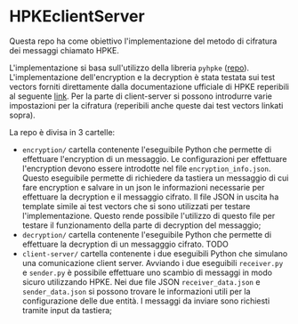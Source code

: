 # HPKEclientServer

Questa repo ha come obiettivo l'implementazione del metodo di cifratura dei messaggi chiamato HPKE.

L'implementazione si basa sull'utilizzo della libreria `pyhpke` ([repo](https://github.com/dajiaji/pyhpke)).
L'implementazione dell'encryption e la decryption è stata testata sui test vectors forniti direttamente dalla documentazione ufficiale di HPKE reperibili al seguente [link](https://github.com/cfrg/draft-irtf-cfrg-hpke/blob/5f503c564da00b0687b3de75f1dfbdfc4079ad31/test-vectors.json).
Per la parte di client-server si possono introdurre varie impostazioni per la cifratura (reperibili anche queste dai test vectors linkati sopra).

La repo è divisa in 3 cartelle:

- `encryption/` cartella contenente l'eseguibile Python che permette di effettuare l'encryption di un messaggio.
  Le configurazioni per effettuare l'encryption devono essere introdotte nel file `encryption_info.json`.
  Questo eseguibile permette di richiedere da tastiera un messaggio di cui fare encryption e salvare in un json le informazioni necessarie per effettuare la decryption e il messaggio cifrato.
  Il file JSON in uscita ha template simile ai test vectors che si sono utilizzati per testare l'implementazione. Questo rende possibile l'utilizzo di questo file per testare il funzionamento della parte di decryption del messaggio;
- `decryption/` cartella contenente l'eseguibile Python che permette di effettuare la decryption di un messagggio cifrato. TODO
- `client-server/` cartella contenente i due eseguibili Python che simulano una comunicazione client server.
  Avviando i due eseguibili `receiver.py` e `sender.py` è possibile effettuare uno scambio di messaggi in modo sicuro utilizzando HPKE.
  Nei due file JSON `receiver_data.json` e `sender_data.json` si possono trovare le informazioni utili per la configurazione delle due entità.
  I messaggi da inviare sono richiesti tramite input da tastiera;


